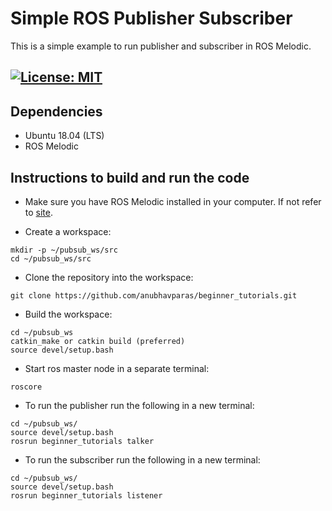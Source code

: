 # Simple ROS Publisher Subscriber
This is a simple example to run publisher and subscriber in ROS Melodic.

[![License: MIT](https://img.shields.io/badge/License-MIT-blue.svg)](https://opensource.org/licenses/MIT)
 ---
## Dependencies
- Ubuntu 18.04 (LTS)
- ROS Melodic

## Instructions to build and run the code
 - Make sure you have ROS Melodic installed in your computer. If not refer to [site](http://wiki.ros.org/melodic/Installation/Ubuntu).
 
 - Create a workspace:
 ```
 mkdir -p ~/pubsub_ws/src
 cd ~/pubsub_ws/src
 ```
 - Clone the repository into the workspace:
 ```
 git clone https://github.com/anubhavparas/beginner_tutorials.git
 ```
 - Build the workspace:
 ```
 cd ~/pubsub_ws
 catkin_make or catkin build (preferred)
 source devel/setup.bash
 ```

- Start ros master node in a separate terminal:
```
roscore
```

- To run the publisher run the following in a new terminal:
```
cd ~/pubsub_ws/
source devel/setup.bash
rosrun beginner_tutorials talker
```

- To run the subscriber run the following in a new terminal:
```
cd ~/pubsub_ws/
source devel/setup.bash
rosrun beginner_tutorials listener
```


